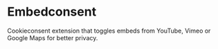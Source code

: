 # Embedconsent

Cookieconsent extension that toggles embeds from YouTube, Vimeo or Google Maps for better privacy.
